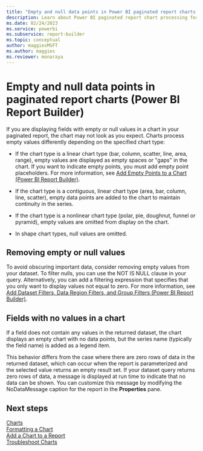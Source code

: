 ```yaml
---
title: "Empty and null data points in Power BI paginated report charts | Microsoft Docs"
description: Learn about Power BI paginated report chart processing for empty values, use of placeholders, and how empty and null data points display in Power BI Report Builder. 
ms.date: 02/24/2023
ms.service: powerbi
ms.subservice: report-builder
ms.topic: conceptual
author: maggiesMSFT
ms.author: maggies
ms.reviewer: monaraya
---
```


# Empty and null data points in paginated report charts (Power BI Report Builder)

  If you are displaying fields with empty or null values in a chart in your paginated report, the chart may not look as you expect. Charts process empty values differently depending on the specified chart type:  
  
-   If the chart type is a linear chart type (bar, column, scatter, line, area, range), empty values are displayed as empty spaces or "gaps" in the chart. If you want to indicate empty points, you must add empty point placeholders. For more information, see [Add Empty Points to a Chart &#40;Power BI Report Builder&#41;](add-empty-points-to-chart-report-builder.md).  
  
-   If the chart type is a contiguous, linear chart type (area, bar, column, line, scatter), empty data points are added to the chart to maintain continuity in the series.  
  
-   If the chart type is a nonlinear chart type (polar, pie, doughnut, funnel or pyramid), empty values are omitted from display on the chart.  
  
-   In shape chart types, null values are omitted.  
  
  
  
## Removing empty or null values  
 To avoid obscuring important data, consider removing empty values from your dataset. To filter nulls, you can use the NOT IS NULL clause in your query. Alternatively, you can add a filtering expression that specifies that you only want to display values not equal to zero. For more information, see [Add Dataset Filters, Data Region Filters, and Group Filters &#40;Power BI Report Builder&#41;](/sql/reporting-services/report-design/add-dataset-filters-data-region-filters-and-group-filters).  
  
## Fields with no values in a chart  
 If a field does not contain any values in the returned dataset, the chart displays an empty chart with no data points, but the series name (typically the field name) is added as a legend item.  
  
 This behavior differs from the case where there are zero rows of data in the returned dataset, which can occur when the report is parameterized and the selected value returns an empty result set. If your dataset query returns zero rows of data, a message is displayed at run time to indicate that no data can be shown. You can customize this message by modifying the NoDataMessage caption for the report in the **Properties** pane.

## Next steps

[Charts](charts-report-builder.md)   
[Formatting a Chart](formatting-chart-report-builder.md)   
[Add a Chart to a Report](add-chart-to-report-report-builder.md)   
[Troubleshoot Charts](/sql/reporting-services/report-design/troubleshoot-charts-report-builder-and-ssrs)  
